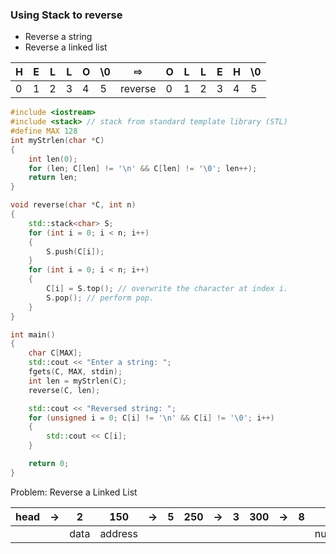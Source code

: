 ### Using Stack to reverse
- Reverse a string
- Reverse a linked list

H|E|L|L|O|\0|⇨|O|L|L|E|H|\0
-|-|-|-|-|-|-|-|-|-|-|-|-
0|1|2|3|4|5|reverse |0|1|2|3|4|5

```cpp
#include <iostream>
#include <stack> // stack from standard template library (STL)
#define MAX 128
int myStrlen(char *C)
{
	int len(0);
	for (len; C[len] != '\n' && C[len] != '\0'; len++);
	return len;
}

void reverse(char *C, int n)
{
	std::stack<char> S;
	for (int i = 0; i < n; i++)
	{
		S.push(C[i]);
	}
	for (int i = 0; i < n; i++)
	{
		C[i] = S.top(); // overwrite the character at index i.
		S.pop(); // perform pop.
	}
}

int main()
{
	char C[MAX];
	std::cout << "Enter a string: ";
	fgets(C, MAX, stdin);
	int len = myStrlen(C);
	reverse(C, len);

	std::cout << "Reversed string: ";
	for (unsigned i = 0; C[i] != '\n' && C[i] != '\0'; i++)
	{
		std::cout << C[i];
	}

	return 0;
}
```

Problem: Reverse a Linked List

head|->|2|150|->|5|250|->|3|300|->|8|0
-|-|-|-|-|-|-|-|-|-|-|-|-
|||data|address|||||||||nullptr
